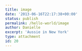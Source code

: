 ```yaml
---
title: image
date: '2013-06-16T22:17:38+00:00'
status: publish
permalink: /hello-world/image
author: Danielle
excerpt: 'Aussie in New York'
type: attachment
id: 20
---
```

<!DOCTYPE html PUBLIC "-//W3C//DTD HTML 4.0 Transitional//EN" "http://www.w3.org/TR/REC-html40/loose.dtd">
<?xml encoding="UTF-8">
